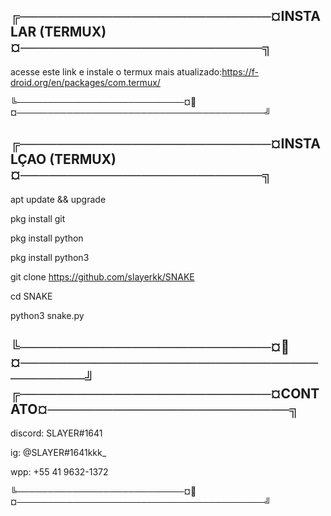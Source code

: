 ╔───────────────────────────¤INSTALAR (TERMUX)¤──────────────────────────╗
-
acesse este link e instale o termux mais atualizado:https://f-droid.org/en/packages/com.termux/

╚───────────────────────────¤🐍¤────────────────────────────────────────╝

╔───────────────────────────¤INSTALÇAO (TERMUX)¤──────────────────────────╗
-
apt update && upgrade

pkg install git

pkg install python

pkg install python3

git clone https://github.com/slayerkk/SNAKE

cd SNAKE

python3 snake.py

╚───────────────────────────¤🐍¤────────────────────────────────────────╝
╔───────────────────────────¤CONTATO¤──────────────────────────╗
-
discord: SLAYER#1641

ig: @SLAYER#1641kkk_

wpp: +55 41 9632-1372

╚───────────────────────────¤🐍¤────────────────────────────────────────╝
